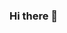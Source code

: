 ### Hi there 👋

<!--
**OccasionallyCoding/OccasionallyCoding** is a ✨ _special_ ✨ repository because its `README.md` (this file) appears on your GitHub profile.

Here are some ideas to get you started:

- 🔭 I’m currently working on my Github Portfolio
- 🌱 I’m currently learning Data Science on the Google Cloud Platform
- 👯 I’m looking to collaborate on open source projects that have a positive impact on the environment, web3, crypto, games
- 🤔 I’m looking for help with my projects (✨coming soon!✨)
- 💬 Ask me about how to use GitHub, what my favorite thing to do is, and what I would like to do for the rest of my life!
- 📫 How to reach me: comment on my README.md and I will provide my LinkedIn!
- 😄 Pronouns: just call me Jordy 😉 
- ⚡ Fun fact: I live in North America
-->
